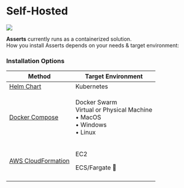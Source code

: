# Self-Hosted

![](../../../.gitbook/assets/self-hosted.svg)

**Asserts** currently runs as a containerized solution.\
How you install Asserts depends on your needs & target environment:

### Installation Options

| Method                                      | Target Environment                                                                                    |
| ------------------------------------------- | ----------------------------------------------------------------------------------------------------- |
| [Helm Chart](helm-chart.md)                 | Kubernetes                                                                                            |
| [Docker Compose](docker-compose.md)         | <p>Docker Swarm<br>Virtual or Physical Machine <br>  • MacOS<br>  • Windows<br>  • Linux</p>          |
| [AWS CloudFormation](aws-cloudformation.md) | <p>EC2</p><p>ECS/Fargate <span data-gb-custom-inline data-tag="emoji" data-code="1f6a7">🚧</span></p> |
|                                             |                                                                                                       |
